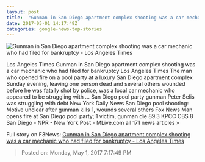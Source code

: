 ```yaml
---
layout: post
title:  "Gunman in San Diego apartment complex shooting was a car mechanic who had filed for bankruptcy - Los Angeles Times"
date: 2017-05-01 14:17:49Z
categories: google-news-top-stories
---
```


![Gunman in San Diego apartment complex shooting was a car mechanic who had filed for bankruptcy - Los Angeles Times](http://www.trbimg.com/img-59075545/turbine/la-me-ln-san-diego-apartments-shooter-20170501)

Los Angeles Times Gunman in San Diego apartment complex shooting was a car mechanic who had filed for bankruptcy Los Angeles Times The man who opened fire on a pool party at a luxury San Diego apartment complex Sunday evening, leaving one person dead and several others wounded before he was fatally shot by police, was a local car mechanic who appeared to be struggling with ... San Diego pool party gunman Peter Selis was struggling with debt New York Daily News San Diego pool shooting: Motive unclear after gunman kills 1, wounds several others Fox News Man opens fire at San Diego pool party; 1 victim, gunman die 89.3 KPCC CBS 8 San Diego - NPR - New York Post - MLive.com all 171 news articles »


Full story on F3News: [Gunman in San Diego apartment complex shooting was a car mechanic who had filed for bankruptcy - Los Angeles Times](http://www.f3nws.com/n/PkTNpG)

> Posted on: Monday, May 1, 2017 7:17:49 PM
